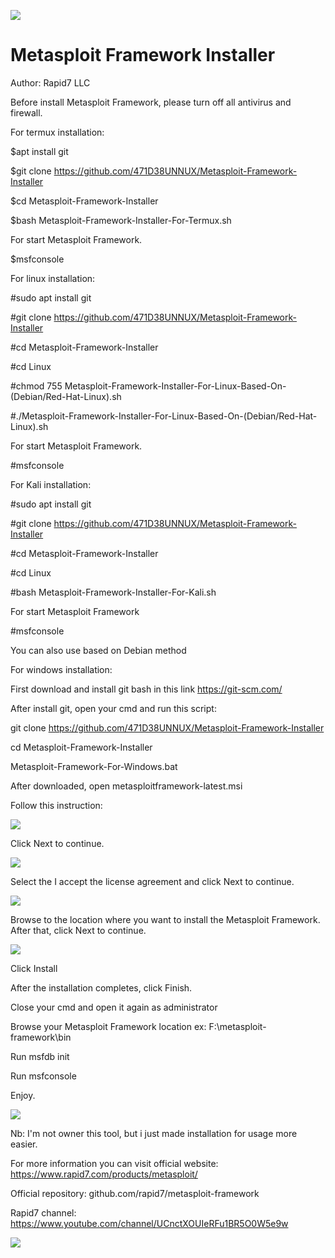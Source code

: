 ![](Metasploit-1.png)

# Metasploit Framework Installer

Author: Rapid7 LLC

Before install Metasploit Framework, please turn off all antivirus and firewall.

For termux installation:

$apt install git

$git clone https://github.com/471D38UNNUX/Metasploit-Framework-Installer

$cd Metasploit-Framework-Installer

$bash Metasploit-Framework-Installer-For-Termux.sh

For start Metasploit Framework.

$msfconsole

For linux installation:

#sudo apt install git

#git clone https://github.com/471D38UNNUX/Metasploit-Framework-Installer

#cd Metasploit-Framework-Installer

#cd Linux

#chmod 755 Metasploit-Framework-Installer-For-Linux-Based-On-(Debian/Red-Hat-Linux).sh

#./Metasploit-Framework-Installer-For-Linux-Based-On-(Debian/Red-Hat-Linux).sh

For start Metasploit Framework.

#msfconsole

For Kali installation:

#sudo apt install git

#git clone https://github.com/471D38UNNUX/Metasploit-Framework-Installer

#cd Metasploit-Framework-Installer

#cd Linux

#bash Metasploit-Framework-Installer-For-Kali.sh

For start Metasploit Framework

#msfconsole

You can also use based on Debian method

For windows installation:

First download and install git bash in this link https://git-scm.com/

After install git, open your cmd and run this script:

git clone https://github.com/471D38UNNUX/Metasploit-Framework-Installer

cd Metasploit-Framework-Installer

Metasploit-Framework-For-Windows.bat

After downloaded, open metasploitframework-latest.msi

Follow this instruction:

![](205649e-msf-windows-welcome.png)

Click Next to continue.

![](96500cd-msf-windows-license.png)

Select the I accept the license agreement and click Next to continue.

![](df9cc20-msf-windows-dir.png)

Browse to the location where you want to install the Metasploit Framework. After that, click Next to continue.

![](557c5f0-msf-windows-install.png)

Click Install

After the installation completes, click Finish.

Close your cmd and open it again as administrator

Browse your Metasploit Framework location ex: F:\metasploit-framework\bin

Run msfdb init

Run msfconsole

Enjoy.

![](fery_metasploit.png)

Nb: I'm not owner this tool, but i just made installation for usage more easier.

For more information you can visit official website: https://www.rapid7.com/products/metasploit/

Official repository: github.com/rapid7/metasploit-framework

Rapid7 channel: https://www.youtube.com/channel/UCnctXOUIeRFu1BR5O0W5e9w

![](rapid7-logo.jpg)
